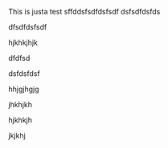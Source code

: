 This is justa  test
sffddsfsdfdsfsdf
dsfsdfdsfds


dfsdfdsfsdf

hjkhkjhjk


dfdfsd


dsfdsfdsf


hhjgjhgjg

jhkhjkh




hjkhkjh

jkjkhj
